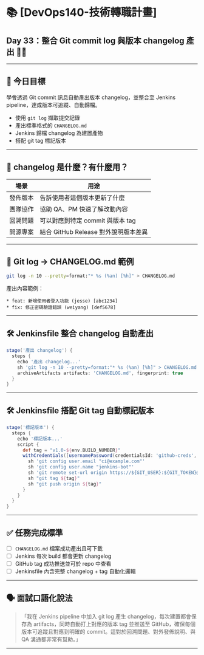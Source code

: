 # 📚 [DevOps140-技術轉職計畫]  
## Day 33：整合 Git commit log 與版本 changelog 產出 🧾🔖

---

## 🎯 今日目標

學會透過 Git commit 訊息自動產出版本 changelog，並整合至 Jenkins pipeline，達成版本可追蹤、自動歸檔。

- 使用 `git log` 擷取提交記錄
- 產出標準格式的 `CHANGELOG.md`
- Jenkins 歸檔 changelog 為建置產物
- 搭配 git tag 標記版本

---

## 🧠 changelog 是什麼？有什麼用？

| 場景 | 用途 |
|------|------|
| 發佈版本 | 告訴使用者這個版本更新了什麼 |
| 團隊協作 | 協助 QA、PM 快速了解改動內容 |
| 回溯問題 | 可以對應到特定 commit 與版本 tag |
| 開源專案 | 結合 GitHub Release 對外說明版本差異 |

---

## 🔧 Git log → CHANGELOG.md 範例

```bash
git log -n 10 --pretty=format:"* %s (%an) [%h]" > CHANGELOG.md
```

產出內容範例：

```
* feat: 新增使用者登入功能 (jesse) [abc1234]
* fix: 修正密碼驗證錯誤 (weiyang) [def5678]
```

---

## 🛠️ Jenkinsfile 整合 changelog 自動產出

```groovy
stage('產出 changelog') {
  steps {
    echo '產出 changelog...'
    sh 'git log -n 10 --pretty=format:"* %s (%an) [%h]" > CHANGELOG.md'
    archiveArtifacts artifacts: 'CHANGELOG.md', fingerprint: true
  }
}
```

---

## 🛠️ Jenkinsfile 搭配 Git tag 自動標記版本

```groovy
stage('標記版本') {
  steps {
    echo '標記版本...'
    script {
      def tag = "v1.0-${env.BUILD_NUMBER}"
      withCredentials([usernamePassword(credentialsId: 'github-creds', usernameVariable: 'GIT_USER', passwordVariable: 'GIT_TOKEN')]) {
        sh 'git config user.email "ci@example.com"'
        sh 'git config user.name "jenkins-bot"'
        sh 'git remote set-url origin https://${GIT_USER}:${GIT_TOKEN}@github.com/jesseYeh0319/demo.git'
        sh "git tag ${tag}"
        sh "git push origin ${tag}"
      }
    }
  }
}
```

---

## ✅ 任務完成標準

- [ ] `CHANGELOG.md` 檔案成功產出且可下載
- [ ] Jenkins 每次 build 都會更新 changelog
- [ ] GitHub tag 成功推送並可於 repo 中查看
- [ ] Jenkinsfile 內含完整 changelog + tag 自動化邏輯

---

## 🗣 面試口語化說法

>「我在 Jenkins pipeline 中加入 git log 產生 changelog，每次建置都會保存為 artifacts，同時自動打上對應的版本 tag 並推送至 GitHub，確保每個版本可追蹤且對應到明確的 commit。這對於回溯問題、對外發佈說明、與 QA 溝通都非常有幫助。」

---

